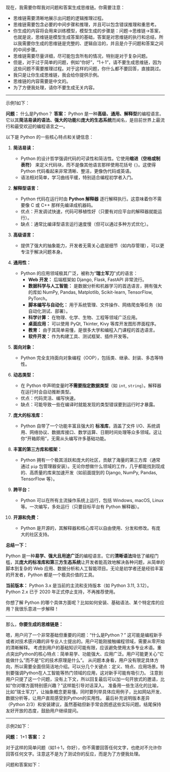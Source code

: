 现在，我需要你帮我对问题和答案生成思维链。你需要注意：
- 思维链需要清晰地展示出问题的逻辑推理过程。
- 思维链需要包含必要的中间步骤和推理，并且可以包含错误推理和重思考。
- 你生成的内容将会用来训练模型，模型生成的步骤是：问题→思维链→答案，也就是说，思维链是模型生成答案的基础，答案是对思维链的执行和总结，所以我需要你生成的思维链是完整的、逻辑自洽的，并且是介于问题和答案之间的中间步骤。
- 思维链需要尽量详细，尽可能包含所有的情况，特别是对于复杂问题。
- 但是，对于过于简单的问题，例如“你好”，“1＋1”，请不要生成思维链，因为这些问题不需要推理过程。对于这样的问题，你什么都不要回答，直接跳过。
- 我只是让你生成思维链，我会给你提供示例。
- 思维链的内容需要是中文的。
- 为了方便我处理，请你不要生成无关内容。

---

示例1如下：

**问题：** 什么是Python？
**答案：** 
Python 是一种**高级、通用、解释型**的编程语言。它以其**简洁易读的语法、强大的功能**和**庞大的生态系统**而闻名，是目前世界上最流行和最受欢迎的编程语言之一。

以下是 Python 的一些核心特点和关键信息：

1.  **简洁易读：**
    *   Python 的设计哲学强调代码的可读性和简洁性。它使用**缩进（空格或制表符）** 来定义代码块，而不是像其他语言那样使用花括号 `{}`。这使得 Python 代码看起来非常清晰、整洁，更像伪代码或英语。
    *   语法相对简单，学习曲线平缓，特别适合编程初学者入门。

2.  **解释型语言：**
    *   Python 代码在运行时由 **Python 解释器** 逐行解释执行。这意味着你不需要像 C 或 C++ 那样先编译成机器码。
    *   优点：开发调试快速，代码可移植性好（只要有对应平台的解释器就能运行）。
    *   缺点：通常比编译型语言运行速度慢（但可以通过多种方式优化）。

3.  **高级语言：**
    *   提供了强大的抽象能力，开发者无需关心底层细节（如内存管理），可以更专注于解决问题本身。

4.  **通用性：**
    *   Python 的应用领域极其广泛，被称为“**瑞士军刀**”式的语言：
        *   **Web 开发：** 后端框架如 Django, Flask, FastAPI 非常流行。
        *   **数据科学与人工智能：** 是数据分析和机器学习的首选语言，拥有强大的库如 NumPy, Pandas, Matplotlib, Scikit-learn, TensorFlow, PyTorch。
        *   **脚本编写与自动化：** 用于系统管理、文件操作、网络爬虫等任务（如自动化测试、部署）。
        *   **科学计算：** 在物理、化学、生物、工程等领域广泛应用。
        *   **桌面应用：** 可以使用 PyQt, Tkinter, Kivy 等库开发图形界面程序。
        *   **教育：** 由于其简单易懂，是很多大学和编程入门课程的首选语言。
        *   **软件开发：** 作为构建工具、测试框架、插件开发等。

5.  **面向对象：**
    *   Python 完全支持面向对象编程（OOP），包括类、继承、封装、多态等特性。

6.  **动态类型：**
    *   在 Python 中声明变量时**不需要指定数据类型**（如 `int`, `string`）。解释器在运行时会自动推断类型。
    *   优点：代码灵活、编写快速。
    *   缺点：可能导致一些在编译时就能发现的类型错误要到运行时才暴露。

7.  **庞大的标准库：**
    *   Python 自带了一个功能丰富且强大的 **标准库**，涵盖了文件 I/O、系统调用、网络协议、数据库接口、数学运算、日期时间处理等众多领域。这让你“开箱即用”，无需从头编写许多基础功能。

8.  **丰富的第三方库和框架：**
    *   Python 拥有一个极其活跃和庞大的社区，贡献了海量的第三方库（通常通过 `pip` 包管理器安装）。无论你想做什么领域的工作，几乎都能找到现成的、高质量的库来加速开发（如前面提到的 Django, NumPy, Pandas, TensorFlow 等）。

9.  **跨平台：**
    *   Python 可以在所有主流操作系统上运行，包括 Windows, macOS, Linux 等。一次编写，多处运行（只要目标平台有 Python 解释器）。

10. **开源和免费：**
    *   Python 是开源的，其解释器和核心库可以自由使用、分发和修改。有庞大的社区支持。

**总结一下：**

Python 是一种**易学、强大且用途广泛**的编程语言。它的**清晰语法**降低了编程门槛，其**庞大的标准库和第三方生态系统**让开发者能高效地解决各种问题，从简单的脚本到复杂的 Web 应用、数据分析和人工智能项目。无论是初学者还是经验丰富的开发者，Python 都是一个极具价值的工具。

**当前版本：** Python 3.x 是当前的主流和支持版本（如 Python 3.11, 3.12）。Python 2.x 已于 2020 年正式停止支持，不再推荐使用。

你想了解 Python 的哪个具体方面呢？比如如何安装、基础语法、某个特定库的应用？我很乐意进一步解释！

---
那么，**你要生成的思维链是：**

嗯，用户问了一个非常基础但重要的问题：“什么是Python？” 这可能是编程新手或者对技术感兴趣的非专业人士提出的。用户可能刚接触编程领域，需要从零开始的清晰解释。
考虑到用户的基础知识可能有限，应该避免使用太多专业术语。重点突出Python的核心特点：简单易学、功能强大、应用广泛。用户可能更关心“它能做什么”而不是“它的技术原理是什么”。
从问题本身看，用户没有限定具体方向，所以需要全面但简洁地介绍。可以分几个关键点：定义、特点、应用场景。特别要强调Python在人工智能等热门领域的应用，这对新手可能有吸引力。
注意到用户只提了这一个问题，没有上下文，所以回复最后可以加一句开放式的邀请，比如“你对哪方面特别感兴趣？”这样能引导对话深入。
准备用一些生活化的比喻，比如“瑞士军刀”，让抽象概念更易懂。同时要列举具体应用例子，比如网站开发、数据分析等，让用户直观感受到Python的实用性。
最后补充说明版本差异（Python 2/3）和安装建议，虽然基础但新手常会困惑这些实际问题。结尾保持友好开放的态度，鼓励用户继续提问。

---
示例2如下：

**问题：** 1+1
**答案：** 2

对于这样的简单问题（如1＋1，你好），你不需要回答任何文字，也绝对不允许你回答任何文字。注意这不是为了测试你的反应，而是为了方便我处理。

问题和答案如下：